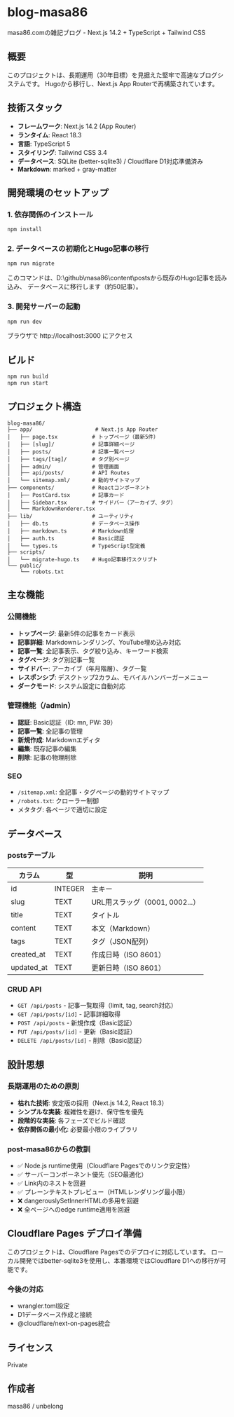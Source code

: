 # blog-masa86

masa86.comの雑記ブログ - Next.js 14.2 + TypeScript + Tailwind CSS

## 概要

このプロジェクトは、長期運用（30年目標）を見据えた堅牢で高速なブログシステムです。
Hugoから移行し、Next.js App Routerで再構築されています。

## 技術スタック

- **フレームワーク**: Next.js 14.2 (App Router)
- **ランタイム**: React 18.3
- **言語**: TypeScript 5
- **スタイリング**: Tailwind CSS 3.4
- **データベース**: SQLite (better-sqlite3) / Cloudflare D1対応準備済み
- **Markdown**: marked + gray-matter

## 開発環境のセットアップ

### 1. 依存関係のインストール

```bash
npm install
```

### 2. データベースの初期化とHugo記事の移行

```bash
npm run migrate
```

このコマンドは、D:\github\masa86\content\postsから既存のHugo記事を読み込み、
データベースに移行します（約50記事）。

### 3. 開発サーバーの起動

```bash
npm run dev
```

ブラウザで http://localhost:3000 にアクセス

## ビルド

```bash
npm run build
npm run start
```

## プロジェクト構造

```
blog-masa86/
├── app/                    # Next.js App Router
│   ├── page.tsx           # トップページ（最新5件）
│   ├── [slug]/            # 記事詳細ページ
│   ├── posts/             # 記事一覧ページ
│   ├── tags/[tag]/        # タグ別ページ
│   ├── admin/             # 管理画面
│   ├── api/posts/         # API Routes
│   └── sitemap.xml/       # 動的サイトマップ
├── components/            # Reactコンポーネント
│   ├── PostCard.tsx       # 記事カード
│   ├── Sidebar.tsx        # サイドバー（アーカイブ、タグ）
│   └── MarkdownRenderer.tsx
├── lib/                   # ユーティリティ
│   ├── db.ts              # データベース操作
│   ├── markdown.ts        # Markdown処理
│   ├── auth.ts            # Basic認証
│   └── types.ts           # TypeScript型定義
├── scripts/
│   └── migrate-hugo.ts    # Hugo記事移行スクリプト
└── public/
    └── robots.txt
```

## 主な機能

### 公開機能
- **トップページ**: 最新5件の記事をカード表示
- **記事詳細**: Markdownレンダリング、YouTube埋め込み対応
- **記事一覧**: 全記事表示、タグ絞り込み、キーワード検索
- **タグページ**: タグ別記事一覧
- **サイドバー**: アーカイブ（年月階層）、タグ一覧
- **レスポンシブ**: デスクトップ2カラム、モバイルハンバーガーメニュー
- **ダークモード**: システム設定に自動対応

### 管理機能（/admin）
- **認証**: Basic認証（ID: mn, PW: 39）
- **記事一覧**: 全記事の管理
- **新規作成**: Markdownエディタ
- **編集**: 既存記事の編集
- **削除**: 記事の物理削除

### SEO
- `/sitemap.xml`: 全記事・タグページの動的サイトマップ
- `/robots.txt`: クローラー制御
- メタタグ: 各ページで適切に設定

## データベース

### postsテーブル

| カラム | 型 | 説明 |
|--------|-----|------|
| id | INTEGER | 主キー |
| slug | TEXT | URL用スラッグ（0001, 0002...） |
| title | TEXT | タイトル |
| content | TEXT | 本文（Markdown） |
| tags | TEXT | タグ（JSON配列） |
| created_at | TEXT | 作成日時（ISO 8601） |
| updated_at | TEXT | 更新日時（ISO 8601） |

### CRUD API

- `GET /api/posts` - 記事一覧取得（limit, tag, search対応）
- `GET /api/posts/[id]` - 記事詳細取得
- `POST /api/posts` - 新規作成（Basic認証）
- `PUT /api/posts/[id]` - 更新（Basic認証）
- `DELETE /api/posts/[id]` - 削除（Basic認証）

## 設計思想

### 長期運用のための原則
- **枯れた技術**: 安定版の採用（Next.js 14.2, React 18.3）
- **シンプルな実装**: 複雑性を避け、保守性を優先
- **段階的な実装**: 各フェーズでビルド確認
- **依存関係の最小化**: 必要最小限のライブラリ

### post-masa86からの教訓
- ✅ Node.js runtime使用（Cloudflare Pagesでのリンク安定性）
- ✅ サーバーコンポーネント優先（SEO最適化）
- ✅ Link内のネストを回避
- ✅ プレーンテキストプレビュー（HTMLレンダリング最小限）
- ❌ dangerouslySetInnerHTMLの多用を回避
- ❌ 全ページへのedge runtime適用を回避

## Cloudflare Pages デプロイ準備

このプロジェクトは、Cloudflare Pagesでのデプロイに対応しています。
ローカル開発ではbetter-sqlite3を使用し、本番環境ではCloudflare D1への移行が可能です。

### 今後の対応
- wrangler.toml設定
- D1データベース作成と接続
- @cloudflare/next-on-pages統合

## ライセンス

Private

## 作成者

masa86 / unbelong

